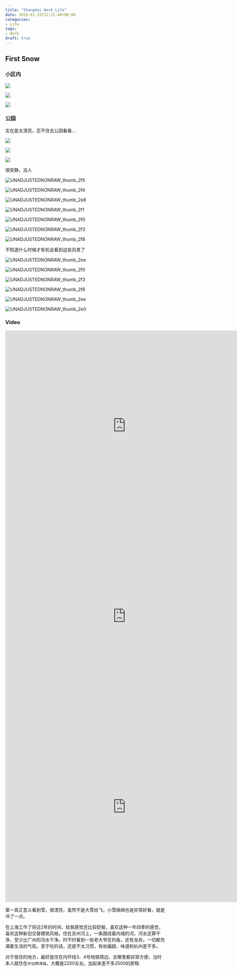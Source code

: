 ```yaml
---
title: "ShangHai Work Life"
date: 2018-01-25T22:21:48+08:00
categories: 
- Life
tags:
- Work
draft: true
---
```


## First Snow

### 小区内

![](https://i.loli.net/2019/05/03/5ccbe0d563bd7.jpg)

![](https://i.loli.net/2019/05/03/5ccc036a7bbd3.jpg)

![](https://i.loli.net/2019/05/03/5ccbe0c0c5f3f.jpg)

### 公园

实在是太漂亮，忍不住去公园看看...

![](https://i.loli.net/2019/05/03/5ccbe0c16bf69.jpg)

![](https://i.loli.net/2019/05/03/5ccbe0d60ea33.jpg)

![](https://i.loli.net/2019/05/03/5ccbe0d80d8f6.jpg)

很安静，没人

![UNADJUSTEDNONRAW_thumb_2f5](https://i.loli.net/2019/05/03/5ccc0417a593c.jpg)

![UNADJUSTEDNONRAW_thumb_2f4](https://i.loli.net/2019/05/03/5ccbe0c2363a6.jpg)

![UNADJUSTEDNONRAW_thumb_2e8](https://i.loli.net/2019/05/03/5ccbe0b5623ad.jpg)

![UNADJUSTEDNONRAW_thumb_2f1](https://i.loli.net/2019/05/03/5ccc041cb34ab.jpg)

![UNADJUSTEDNONRAW_thumb_2f0](https://i.loli.net/2019/05/03/5ccbe0c471520.jpg)

![UNADJUSTEDNONRAW_thumb_2f3](https://i.loli.net/2019/05/03/5ccbe0a8b885d.jpg)

![UNADJUSTEDNONRAW_thumb_2f8](https://i.loli.net/2019/05/03/5ccc041d8f777.jpg)

不知道什么时候才有机会看到这些风景了

![UNADJUSTEDNONRAW_thumb_2ee](https://i.loli.net/2019/05/03/5ccc041e4cefd.jpg)

![UNADJUSTEDNONRAW_thumb_2f0](https://i.loli.net/2019/05/03/5ccbe0b7baa17.jpg)

![UNADJUSTEDNONRAW_thumb_2f3](https://i.loli.net/2019/05/03/5ccbe0b6db1a0.jpg)

![UNADJUSTEDNONRAW_thumb_2f8](https://i.loli.net/2019/05/03/5ccbe0c2efce4.jpg)

![UNADJUSTEDNONRAW_thumb_2ee](https://i.loli.net/2019/05/03/5ccbe0c39b45d.jpg)

![UNADJUSTEDNONRAW_thumb_2e0](https://i.loli.net/2019/05/03/5ccbe0b62e323.jpg)

### Video
<center>
<iframe frameborder="0" width="760" height="600" src="https://v.qq.com/txp/iframe/player.html?vid=e0858lrh75n" allowFullScreen="true"></iframe>
<iframe frameborder="0" width="760" height="600"  src="https://v.qq.com/txp/iframe/player.html?vid=f0858wy7vp7" allowFullScreen="true"></iframe>
<iframe frameborder="0" width="760" height="600"  src="https://v.qq.com/txp/iframe/player.html?vid=l08580u98ut" allowFullScreen="true"></iframe>
</center>

第一真正意义看到雪，很漂亮，虽然不是大雪纷飞，小雪绵绵也是非常好看，就是冷了一点。

在上海工作了将近2年的时间，给我感觉还比较舒服，喜欢这种一年四季的感觉，喜欢这种新旧交替建筑风格。住在苏州河上，一条围绕着内城的河，河水还算干净，至少比广州的河水干净。时不时看到一些老大爷在钓鱼，还有龙舟，一切都充满着生活的气氛。至于吃的话，还是不太习惯，有些偏甜，味道和杭州差不多。

对于居住的地方，最好是住在内环线3、4号地铁周边，去哪里都非常方便，当时本人就住在`中远两湾城`，大概是2250左右，加起来差不多2500的房租.

